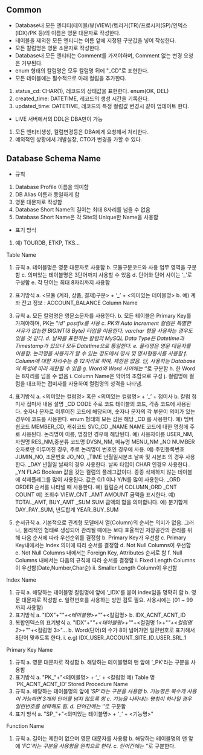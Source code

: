 ## Common
* Database내 모든 엔티티(테이블/뷰(VIEW)/트리거(TR)/프로시저(SP)/인덱스(IDX)/PK 등)의 이름은 영문 대문자로 작성한다. 
* 테이블을 제외한 모든 엔티디는 이름 앞에 지정된 구분값을 넣어 작성한다.
* 모든 칼럼명은 영문 소문자로 작성한다.
* Database내 모든 엔티티는 Comment를 가져야하며, Comment 없는 변경 요청은 거부된다.
* enum 형태의 칼럼명은 모두 칼럼명 뒤에 "_CD"로 표현한다.
* 모든 테이블에는 필수적으로 아래 컬럼을 추가한다. 
 1. status_cd: CHAR(1), 레코드의 상태값을 표현한다. enum(OK, DEL)
 1. created_time: DATETIME, 레코드의 생성 시간을 기록한다.
 1. updated_time: DATETIME, 레코드의 특정 컬럼값 변경시 같이 업데이트 한다.
* LIVE 서버에서의 DDL은 DBA만이 가능 
 1. 모든 엔티티생성, 컬럼변경등은 DBA에게 요청해서 처리한다. 
 1. 예외적인 상황에서 개발실장, CTO가 변경을 가할 수 있다. 

## Database Schema Name
* 규칙 
 1. Database Profile 이름을 의미함
 1. DB Alias 이름과 동일하게 함
 1. 영문 대문자로 작성함
 1. Database Short Name의 길이는 최대 8자리를 넘을 수 없음
 1. Database Short Name은 각 Site의 Unique한 Name을 사용함
* 표기 방식 
 1. <Database Short Name>
    예) TOURDB, ETKP, TKS…

Table Name
1.	규칙 
a.	테이블명은 영문 대문자로 사용함
b.	모듈구분코드와 사용 업무 영역을 구분함
c.	의미있는 테이블명은 3단어까지 사용할 수 있음
d.	단어와 단어 사이는 ‘_’로 구성함
e.	각 단어는 최대 8자리까지 사용함
3.	표기방식 
a.	<모듈 (계좌, 상품, 결제)구분> + ‘_’ + <의미있는 테이블명> 
b.	예) 계좌 잔고 정보 : ACCOUNT_BALANCE
Column Name
1.	규칙 
a.	모든 칼럼명은 영문소문자를 사용한다.
b.	모든 테이블은 Primary Key를 가져야하며, PK는 "_id" postfix를 사용
c.	PK와 Auto Increment 컬럼은 특별한 사유가 없는한 BIGINT(8 Byte) 타입을 이용한다. varchar 형을 사용하는 경우도 있을 것 같다. 
d.	날짜를 표현하는 칼럼의 MySQL Data Type은 Datetime과 Timestamp가 있으나 모두 Datetime으로 통일한다. 
e.	물리명은 영문 대문자를 이용함. 논리명을 사용자가 알 수 있는 정도에서 명사 및 명사형동사를 사용함
f.	Column에 대한 자리수는 총 12자리로 하며, 제한은 없음. 단, 사용하는 Database의 특성에 따라 제한될 수 있음
g.	Word와 Word 사이에는 ‘_’로 구분함
h.	한 Word는 8자리를 넘을 수 없음
i.	Column Name은 약어의 조합으로 구성
j.	컬럼명에 컬럼을 대표하는 접미사를 사용하여 컬럼명의 성격을 나타냄.
2.	표기방식
a.	<의미있는 컬럼명> 혹은 <의미있는 컬럼명> + ‘_’ + 접미사
b.	칼럼 접미사
접미사	내용	설명
_CD	CODE	주로 코드 테이블의 코드, 각종 코드에 사용된다. 숫자나 문자로 이루어진 코드에 해당되며, 숫자나 문자의 각 부분이 의미가 있는 경우에 코드를 사용한다. 
enum 형태의 모든 값은 해당 _CD 를 사용한다. 예) 멤버쉽코드 MEMBER_CD, 캐쉬코드 SVC_CD
_NAME	NAME	코드에 대한 명칭에 주로 사용된다. 논리명이 이름, 명칭인 경우에 해당된다.
예) 사용자이름 USER_NM, 자원명 RES_NM,중분류 코드명 DVSN_NM, 메뉴명 MENU_NM
_NO	NUMBER	숫자로만 이루어진 경우, 주로 논리명이 번호인 경우에 사용.
예) 주민등록번호 JUMIN_NO, 조문번호 JO_NO,
_TIME	년월일시분초	날짜 및 시분초 의 경우 사용한다.
_DAY	년월일	날짜의 경우 사용한다. 날짜 타입이 CHAR 인경우 사용한다..
_YN	FLAG	Boolean 값을 갖는 컬럼의 플레그값이다. 종종 삭제하지 않는 테이블에 삭제플레그를 많이 사용된다. 값은 0/1 이나 Y/N를 많이 사용한다.
_ORD	ORDER	순서를 나타낼 때 사용한다. 
예) 컬럼순서 COLUMN_ORD
_CNT	COUNT	예) 조회수 VIEW_CNT
_AMT	AMOUNT	금액을 표시한다. 예) TOTAL_AMT, BUY_AMT
_SUM	SUM	금액의 합을 의미합니다. 예) 분기합계 DAY_PAY_SUM, 년도합계 YEAR_BUY_SUM

3.	순서규칙
a.	기본적으로 관계형 모델에서 열(Column)의 순서는 의미가 없음. 그러나, 물리적인 형태로 생성되어 관리될 때에는 보다 효율적인 저장공간의 관리를 위해 다음 순서에 따라 우선순위를 결정함
b.	Primary Key가 우선함
c.	Primary Key내에서는 Index 의미에 따라 순서를 결정함
d.	Not Null Columns이 우선함
e.	Not Null Columns 내에서는 Foreign Key, Attributes 순서로 함
f.	Null Columns 내에서는 다음의 규칙에 따라 순서를 결정함
i.	Fixed Length Columns이 우선함(Date,Number,Char순)
ii.	Smaller Length Column이 우선함

Index Name
1.	규칙
a.	해당하는 테이블명  칼럼명에 앞에 ‘_IDX’를 붙여 index임을 명확히 함
b.	영문 대문자로 작성함
c.	일련번호를 사용하는 방안 검토 필요. 사용시에는 (01 ~ 99까지 사용함)
2.	표기방식
a.	"IDX"+"_"+<테이블명>+"_"+<칼럼명>
b.	IDX_ACNT_ACNT_ID
3.	복합인덱스의 표기방식 
a.	"IDX"+"_"+<테이블명>+"_"+<컬럼명 1>+"_"+<컬럼명 2>+"_"+<컬럼명 3>"...
b.	Word(단어)의 수가 8이 넘어가면 일련번호로 표기해서 8단어 맞추도록 한다. 
i.	e.g) IDX_USER_ACCOUNT_SITE_ID_USER_SRL_1
 
Primary Key Name
1.	규칙 
a.	영문 대문자로 작성함
b.	해당하는 테이블명의 맨 앞에 ‘_PK’라는 구분을 사용함
2.	표기방식
a.	"PK_"+"<테이블명> + ‘_’ + <칼럼명 
예) Table 명 ‘PK_ACNT_ACNT_ID’
Stored Procedure Name
1.	규칙 
a.	해당하는 테이블명의 앞에 ‘_SP’라는 구분을 사용함
b.	기능명은 복수개 사용이 가능하면 3개의 단어를 넘지 않도록 함
c.	기능을 나타내는 명칭이 하나일 경우 일련번호를 생략해도 됨.
d.	단어간에는 ‘_’로 구분함
2.	표기 방식
a.	"SP_"+"<의미있는 테이블명> + ‘_’ + <기능명>"

Function Name
1.	규칙
a.	길이는 제한이 없으며 영문 대문자를 사용함
b.	해당하는 테이블명의 맨 앞에 ‘_FC’라는 구분을 사용함을 원칙으로 한다.
c.	단어간에는 ‘_’로 구분한다.
